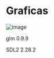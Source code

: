 # Graficas
![image](https://github.com/Gustixa/Graficas/assets/87200735/ee3b07cf-b7a3-4db1-8a5f-37c138cc1823)

glm  0.9.9

SDL2 2.28.2
